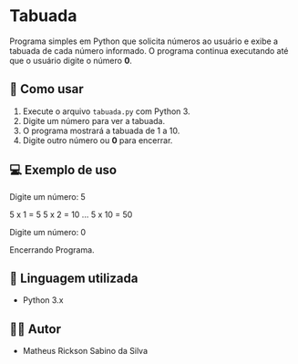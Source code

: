 # Tabuada

Programa simples em Python que solicita números ao usuário e exibe a tabuada de cada número informado. O programa continua executando até que o usuário digite o número **0**.

## 🔧 Como usar

1. Execute o arquivo `tabuada.py` com Python 3.
2. Digite um número para ver a tabuada.
3. O programa mostrará a tabuada de 1 a 10.
4. Digite outro número ou **0** para encerrar.

## 💻 Exemplo de uso

Digite um número: 5

5 x 1 = 5
5 x 2 = 10
...
5 x 10 = 50

Digite um número: 0

Encerrando Programa.

## 📘 Linguagem utilizada

- Python 3.x

## 👨‍💻 Autor

- Matheus Rickson Sabino da Silva
